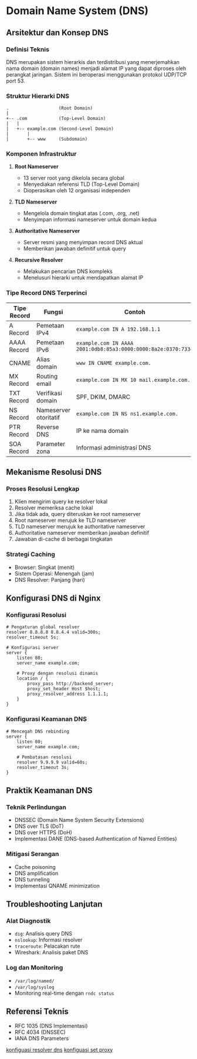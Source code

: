 # Domain Name System (DNS)

## Arsitektur dan Konsep DNS

### Definisi Teknis
DNS merupakan sistem hierarkis dan terdistribusi yang menerjemahkan nama domain (domain names) menjadi alamat IP yang dapat diproses oleh perangkat jaringan. Sistem ini beroperasi menggunakan protokol UDP/TCP port 53.

### Struktur Hierarki DNS
```
.                   (Root Domain)
|
+-- .com            (Top-Level Domain)
|   |
|   +-- example.com (Second-Level Domain)
|       |
|       +-- www     (Subdomain)
```

### Komponen Infrastruktur
1. **Root Nameserver**
   - 13 server root yang dikelola secara global
   - Menyediakan referensi TLD (Top-Level Domain)
   - Dioperasikan oleh 12 organisasi independen

2. **TLD Nameserver**
   - Mengelola domain tingkat atas (.com, .org, .net)
   - Menyimpan informasi nameserver untuk domain kedua

3. **Authoritative Nameserver**
   - Server resmi yang menyimpan record DNS aktual
   - Memberikan jawaban definitif untuk query

4. **Recursive Resolver**
   - Melakukan pencarian DNS kompleks
   - Menelusuri hierarki untuk mendapatkan alamat IP

### Tipe Record DNS Terperinci

| Tipe Record | Fungsi | Contoh |
|-------------|--------|--------|
| A Record | Pemetaan IPv4 | `example.com IN A 192.168.1.1` |
| AAAA Record | Pemetaan IPv6 | `example.com IN AAAA 2001:0db8:85a3:0000:0000:8a2e:0370:7334` |
| CNAME | Alias domain | `www IN CNAME example.com.` |
| MX Record | Routing email | `example.com IN MX 10 mail.example.com.` |
| TXT Record | Verifikasi domain | SPF, DKIM, DMARC |
| NS Record | Nameserver otoritatif | `example.com IN NS ns1.example.com.` |
| PTR Record | Reverse DNS | IP ke nama domain |
| SOA Record | Parameter zona | Informasi administrasi DNS |

## Mekanisme Resolusi DNS

### Proses Resolusi Lengkap
1. Klien mengirim query ke resolver lokal
2. Resolver memeriksa cache lokal
3. Jika tidak ada, query diteruskan ke root nameserver
4. Root nameserver merujuk ke TLD nameserver
5. TLD nameserver merujuk ke authoritative nameserver
6. Authoritative nameserver memberikan jawaban definitif
7. Jawaban di-cache di berbagai tingkatan

### Strategi Caching
- Browser: Singkat (menit)
- Sistem Operasi: Menengah (jam)
- DNS Resolver: Panjang (hari)

## Konfigurasi DNS di Nginx

### Konfigurasi Resolusi
```nginx
# Pengaturan global resolver
resolver 8.8.8.8 8.8.4.4 valid=300s;
resolver_timeout 5s;

# Konfigurasi server
server {
    listen 80;
    server_name example.com;

    # Proxy dengan resolusi dinamis
    location / {
        proxy_pass http://backend_server;
        proxy_set_header Host $host;
        proxy_resolver_address 1.1.1.1;
    }
}
```

### Konfigurasi Keamanan DNS
```nginx
# Mencegah DNS rebinding
server {
    listen 80;
    server_name example.com;
    
    # Pembatasan resolusi
    resolver 9.9.9.9 valid=60s;
    resolver_timeout 3s;
}
```

## Praktik Keamanan DNS

### Teknik Perlindungan
- DNSSEC (Domain Name System Security Extensions)
- DNS over TLS (DoT)
- DNS over HTTPS (DoH)
- Implementasi DANE (DNS-based Authentication of Named Entities)

### Mitigasi Serangan
- Cache poisoning
- DNS amplification
- DNS tunneling
- Implementasi QNAME minimization

## Troubleshooting Lanjutan

### Alat Diagnostik
- `dig`: Analisis query DNS
- `nslookup`: Informasi resolver
- `traceroute`: Pelacakan rute
- Wireshark: Analisis paket DNS

### Log dan Monitoring
- `/var/log/named/`
- `/var/log/syslog`
- Monitoring real-time dengan `rndc status`

## Referensi Teknis
- RFC 1035 (DNS Implementasi)
- RFC 4034 (DNSSEC)
- IANA DNS Parameters

[konfiguasi resolver dns](./assets/konfigurasi_resolver_dns.png)
[konfiguasi set proxy](./assets/proxy_set.png)
